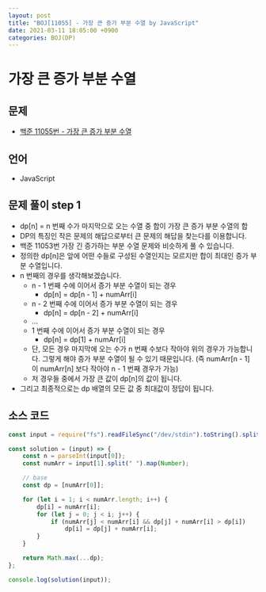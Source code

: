 ```yaml
---
layout: post
title: "BOJ[11055] - 가장 큰 증가 부분 수열 by JavaScript"
date: 2021-03-11 18:05:00 +0900
categories: BOJ(DP)
---
```


# 가장 큰 증가 부분 수열

## 문제

- [백준 11055번 - 가장 큰 증가 부분 수열](https://www.acmicpc.net/problem/11055)

## 언어

- JavaScript

## 문제 풀이 step 1

- dp[n] = n 번째 수가 마지막으로 오는 수열 중 합이 가장 큰 증가 부분 수열의 합
- DP의 특징인 작은 문제의 해답으로부터 큰 문제의 해답을 찾는다를 이용합니다.
- 백준 11053번 가장 긴 증가하는 부분 수열 문제와 비슷하게 풀 수 있습니다.
- 정의한 dp[n]은 앞에 어떤 수들로 구성된 수열인지는 모르지만 합이 최대인 증가 부분 수열입니다.
- n 번째의 경우를 생각해보겠습니다.
  - n - 1 번째 수에 이어서 증가 부분 수열이 되는 경우
    - dp[n] = dp[n - 1] + numArr[i]
  - n - 2 번째 수에 이어서 증가 부분 수열이 되는 경우
    - dp[n] = dp[n - 2] + numArr[i]
  - ...
  - 1 번째 수에 이어서 증가 부분 수열이 되는 경우
    - dp[n] = dp[1] + numArr[i]
  - 단, 모든 경우 마지막에 오는 수가 n 번째 수보다 작아야 위의 경우가 가능합니다. 그렇게 해야 증가 부분 수열이 될 수 있기 때문입니다. (즉 numArr[n - 1] 이 numArr[n] 보다 작아야 n - 1 번째 경우가 가능)
  - 저 경우들 중에서 가장 큰 값이 dp[n]의 값이 됩니다.
- 그리고 최종적으로는 dp 배열의 모든 값 중 최대값이 정답이 됩니다.

## 소스 코드

```jsx
const input = require("fs").readFileSync("/dev/stdin").toString().split("\n");

const solution = (input) => {
	const n = parseInt(input[0]);
	const numArr = input[1].split(" ").map(Number);

	// base
	const dp = [numArr[0]];

	for (let i = 1; i < numArr.length; i++) {
		dp[i] = numArr[i];
		for (let j = 0; j < i; j++) {
			if (numArr[j] < numArr[i] && dp[j] + numArr[i] > dp[i])
				dp[i] = dp[j] + numArr[i];
		}
	}

	return Math.max(...dp);
};

console.log(solution(input));
```
